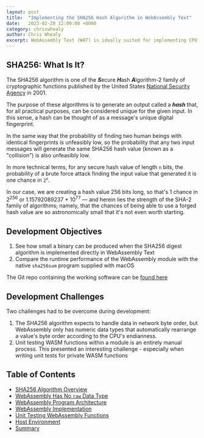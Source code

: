 ```yaml
---
layout: post
title:  "Implementing the SHA256 Hash Algorithm in WebAssembly Text"
date:   2023-02-20 12:00:00 +0000
category: chriswhealy
author: Chris Whealy
excerpt: WebAssembly Text (WAT) is ideally suited for implementing CPU intensive algorithms such as calculating a file's SHA256 hash.  This blog describes not only how I got this algorithm working in WebAssembly Text, but takes a wider view at the areas where improvements could be made both in the host environment (JavaScript, in this case) and in the overall developer experience of working with WAT.
---
```


## SHA256: What Is It?

The SHA256 algorithm is one of the ***S***ecure ***H***ash ***A***lgorithm-2 family of cryptographic functions published by the United States [National Security Agency](https://en.wikipedia.org/wiki/National_Security_Agency) in 2001.

The purpose of these algorithms is to generate an output called a ***hash*** that, for all practical purposes, can be considered unique for the given input.
In this sense, a hash can be thought of as a message's unique digital fingerprint.

In the same way that the probability of finding two human beings with identical fingerprints is unfeasibly low, so the probability that any two input messages will generate the same SHA256 hash value (known as a "collision") is also unfeasibly low.

In more technical terms, for any secure hash value of length `n` bits, the probability of a brute force attack finding the input value that generated it is one chance in <code>2<sup>n</sup></code>.

In our case, we are creating a hash value 256 bits long, so that's 1 chance in 2<sup>256</sup> or 1.15792089237 * 10<sup>77</sup> &mdash; and herein lies the strength of the SHA-2 family of algorithms; namely, that the chances of being able to use a forged hash value are so astronomically small that it's not even worth starting.

## Development Objectives

1. See how small a binary can be produced when the SHA256 digest algorithm is implemented directly in WebAssembly Text
1. Compare the runtime performance of the WebAssembly module with the native `sha256sum` program supplied with macOS

The Git repo containing the working software can be [found here](https://github.com/ChrisWhealy/wasm_sha256)

## Development Challenges

Two challenges had to be overcome during development:

1. The SHA256 algorithm expects to handle data in network byte order, but WebAssembly only has numeric data types that automatically rearrange a value's byte order according to the CPU's endianness.
1. Unit testing WASM functions within a module is an entirely manual process.
   This presented an interesting challenge - especially when writing unit tests for private WASM functions

## Table of Contents

- [SHA256 Algorithm Overview](/chriswhealy/sha256/algorithm-overview/)
- [WebAssembly Has No `raw` Data Type](/chriswhealy/sha256/endianness/)
- [WebAssembly Program Architecture](/chriswhealy/sha256/architecture/)
- [WebAssembly Implementation](/chriswhealy/sha256/implementation/)
- [Unit Testing WebAssembly Functions](/chriswhealy/sha256/testing/)
- [Host Environment](/chriswhealy/sha256/host-environment/)
- [Summary](/chriswhealy/sha256/summary/)

